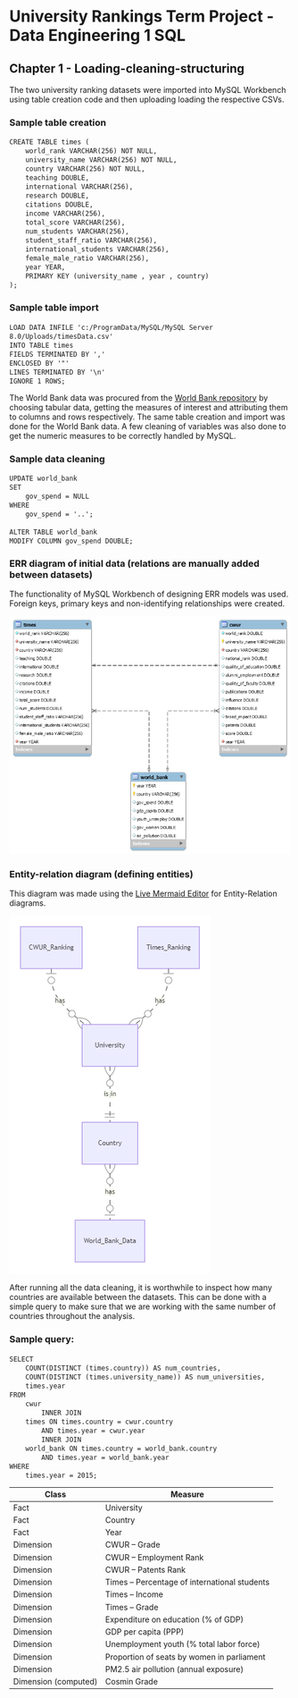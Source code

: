 # University Rankings Term Project - Data Engineering 1 SQL
## Chapter 1 - Loading-cleaning-structuring
The two university ranking datasets were imported into MySQL Workbench using table creation code and then uploading loading the respective CSVs.
### Sample table creation
```
CREATE TABLE times (
    world_rank VARCHAR(256) NOT NULL,
    university_name VARCHAR(256) NOT NULL,
    country VARCHAR(256) NOT NULL,
    teaching DOUBLE,
    international VARCHAR(256),
    research DOUBLE,
    citations DOUBLE,
    income VARCHAR(256),
    total_score VARCHAR(256),
    num_students VARCHAR(256),
    student_staff_ratio VARCHAR(256),
    international_students VARCHAR(256),
    female_male_ratio VARCHAR(256),
    year YEAR,
    PRIMARY KEY (university_name , year , country)
);
```
### Sample table import
```
LOAD DATA INFILE 'c:/ProgramData/MySQL/MySQL Server 8.0/Uploads/timesData.csv'
INTO TABLE times
FIELDS TERMINATED BY ','
ENCLOSED BY '"'
LINES TERMINATED BY '\n'
IGNORE 1 ROWS;
```
The World Bank data was procured from the [World Bank repository](https://databank.worldbank.org/home.aspx) by choosing tabular data, getting the measures of interest and attributing them to columns and rows respectively. The same table creation and import was done for the World Bank data. A few cleaning of variables was also done to get the numeric measures to be correctly handled by MySQL.
### Sample data cleaning
```
UPDATE world_bank 
SET 
    gov_spend = NULL
WHERE
    gov_spend = '..';

ALTER TABLE world_bank
MODIFY COLUMN gov_spend DOUBLE;
```
### ERR diagram of initial data (relations are manually added between datasets)
The functionality of MySQL Workbench of designing ERR models was used. Foreign keys, primary keys and non-identifying relationships were created.

![picture alt](https://github.com/cosmin-ticu/homework_DE1SQL/blob/master/Term/Diagrams/ERR_initial_data.png)
### Entity-relation diagram (defining entities)
This diagram was made using the [Live Mermaid Editor](https://mermaid-js.github.io/mermaid-live-editor/) for Entity-Relation diagrams.

![picture alt](https://github.com/cosmin-ticu/homework_DE1SQL/blob/master/Term/Diagrams/entity-relation_diagram.png)

After running all the data cleaning, it is worthwhile to inspect how many countries are available between the datasets. This can be done with a simple query to make sure that we are working with the same number of countries throughout the analysis.
### Sample query:
```
SELECT 
    COUNT(DISTINCT (times.country)) AS num_countries,
    COUNT(DISTINCT (times.university_name)) AS num_universities,
    times.year
FROM
    cwur
        INNER JOIN
    times ON times.country = cwur.country
        AND times.year = cwur.year
        INNER JOIN
    world_bank ON times.country = world_bank.country
        AND times.year = world_bank.year
WHERE
    times.year = 2015;
```

Class | Measure
------------- | -------------
Fact  | University
Fact  | Country
Fact  | Year
Dimension  | CWUR – Grade
Dimension  | CWUR – Employment Rank
Dimension  | CWUR – Patents Rank
Dimension  | Times – Percentage of international students
Dimension  | Times – Income
Dimension  | Times – Grade
Dimension  | Expenditure on education (% of GDP)
Dimension  | GDP per capita (PPP)
Dimension  | Unemployment youth (% total labor force)
Dimension  | Proportion of seats by women in parliament
Dimension  | PM2.5 air pollution (annual exposure)
Dimension (computed)  | Cosmin Grade
